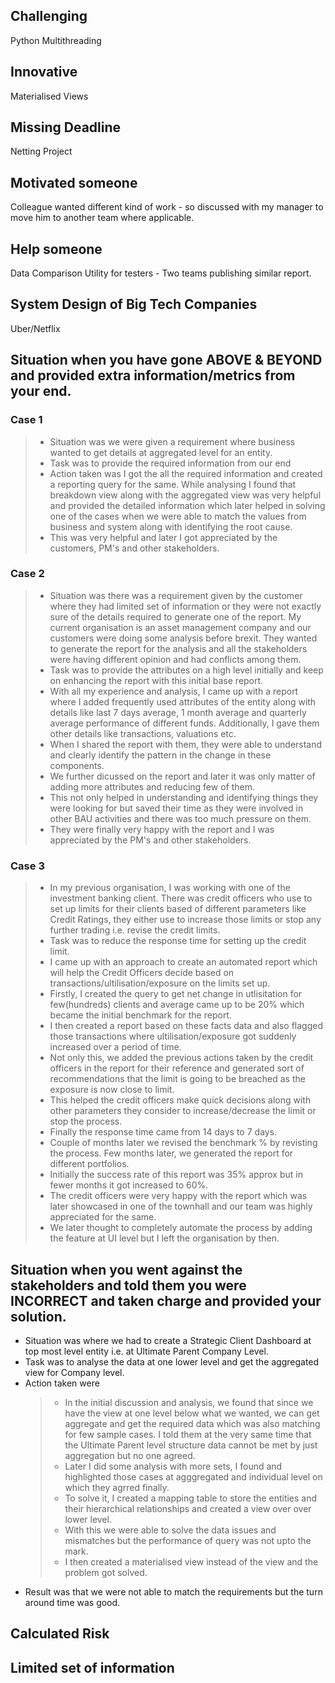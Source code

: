 ## Challenging

Python Multithreading

## Innovative

Materialised Views

## Missing Deadline

Netting Project

## Motivated someone

Colleague wanted different kind of work - so discussed with my manager to move him to another team where applicable.

## Help someone

Data Comparison Utility for testers - Two teams publishing similar report.

## System Design of Big Tech Companies

Uber/Netflix

## Situation when you have gone ABOVE & BEYOND and provided extra information/metrics from your end.

### Case 1

> - Situation was we were given a requirement where business wanted to get details at aggregated level for an entity.
> - Task was to provide the required information from our end
> - Action taken was I got the all the required information and created a reporting query for the same. While analysing I found that breakdown view along with the aggregated view was very helpful and provided the detailed information which later helped in solving one of the cases when we were able to match the values from business and system along with identifying the root cause.
> - This was very helpful and later I got appreciated by the customers, PM's and other stakeholders.

### Case 2

> - Situation was there was a requirement given by the customer where they had limited set of information or they were not exactly sure of the details required to generate one of the report. My current organisation is an asset management company and our customers were doing some analysis before brexit. They wanted to generate the report for the analysis and all the stakeholders were having different opinion and had conflicts among them.
> - Task was to provide the attributes on a high level initially and keep on enhancing the report with this initial base report.
> -  With all my experience and analysis, I came up with a report where I added frequently used attributes of the entity along with details like last 7 days average, 1 month average and quarterly average performance of different funds. Additionally, I gave them other details like transactions, valuations etc.
> - When I shared the report with them, they were able to understand and clearly identify the pattern in the change in these components.
> - We further dicussed on the report and later it was only matter of adding more attributes and reducing few of them.
> - This not only helped in understanding and identifying things they were looking for but saved their time as they were involved in other BAU activities and there was too much pressure on them.
> - They were finally very happy with the report and I was appreciated by the PM's and other stakeholders.

### Case 3

> - In my previous organisation, I was working with one of the investment banking client. There was credit officers who use to set up limits for their clients based of different parameters like Credit Ratings, they either use to increase those limits or stop any further trading i.e. revise the credit limits.
> - Task was to reduce the response time for setting up the credit limit. 
> - I came up with an approach to create an automated report which will help the Credit Officers decide based on transactions/ultilisation/exposure on the limits set up.
> - Firstly, I created the query to get net change in utlisitation for few(hundreds) clients and average came up to be 20% which became the initial benchmark for the report.
> - I then created a report based on these facts data and also flagged those transactions where ultilisation/exposure got suddenly increased over a period of time.
> - Not only this, we added the previous actions taken by the credit officers in the report for their reference and generated sort of recommendations that the limit is going to be breached as the exposure is now close to limit.
> - This helped the credit officers make quick decisions along with other parameters they consider to increase/decrease the limit or stop the process.
> - Finally the response time came from 14 days to 7 days. 
> - Couple of months later we revised the benchmark % by revisting the process. Few months later, we generated the report for different portfolios.
> - Initially the success rate of this report was 35% approx but in fewer months it got increased to 60%. 
> - The credit officers were very happy with the report which was later showcased in one of the townhall and our team was highly appreciated for the same.
> - We later thought to completely automate the process by adding the feature at UI level but I left the organisation by then.

## Situation when you went against the stakeholders and told them you were INCORRECT and taken charge and provided your solution.

- Situation was where we had to create a Strategic Client Dashboard at top most level entity i.e. at Ultimate Parent Company Level.
- Task was to analyse the data at one lower level and get the aggregated view for Company level.
- Action taken were
    > - In the initial discussion and analysis, we found that since we have the view at one level below what we wanted, we can get aggregate and get the required data which was also matching for few sample cases. I told them at the very same time that the Ultimate Parent level structure data cannot be met by just aggregation but no one agreed.
    > - Later I did some analysis with more sets, I found and highlighted those cases at agggregated and individual level on which they agrred finally.
    > - To solve it, I created a mapping table to store the entities and their hierarchical relationships and created a view over over lower level.
    > - With this we were able to solve the data issues and mismatches but the performance of query was not upto the mark.
    > - I then created a materialised view instead of the view and the problem got solved.
- Result was that we were not able to match the requirements but the turn around time was good.

## Calculated Risk

## Limited set of information




